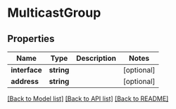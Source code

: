 # MulticastGroup

## Properties
Name | Type | Description | Notes
------------ | ------------- | ------------- | -------------
**interface** | **string** |  | [optional] 
**address** | **string** |  | [optional] 

[[Back to Model list]](../README.md#documentation-for-models) [[Back to API list]](../README.md#documentation-for-api-endpoints) [[Back to README]](../README.md)



